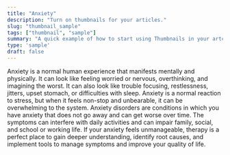 ```yaml
---
title: "Anxiety"
description: "Turn on thumbnails for your articles."
slug: "thumbnail_sample"
tags: ["thumbnail", "sample"]
summary: "A quick example of how to start using Thumbnails in your artciles."
type: 'sample'
draft: false
---
```


Anxiety is a normal human experience that manifests mentally and physically. It can look like feeling worried or nervous, overthinking, and imagining the worst. It can also look like trouble focusing, restlessness, jitters, upset stomach, or difficulties with sleep.  Anxiety is a normal reaction to stress, but when it feels non-stop and unbearable, it can be overwhelming to the system. Anxiety disorders are conditions in which you have anxiety that does not go away and can get worse over time. The symptoms can interfere with daily activities and can impair family, social, and school or working life. If your anxiety feels unmanageable, therapy is a perfect place to gain deeper understanding, identify root causes, and implement tools to manage symptoms and improve your quality of life.
